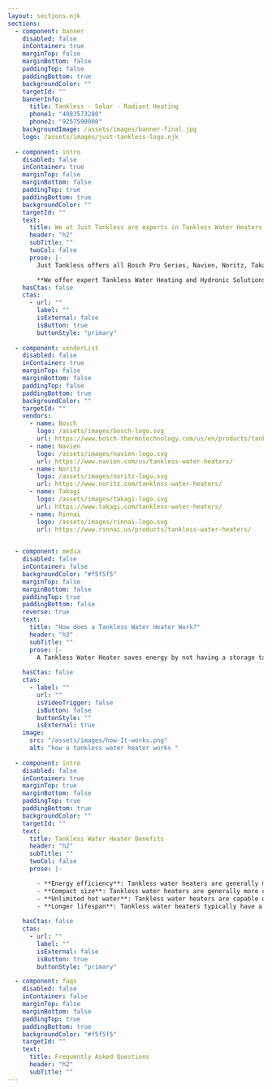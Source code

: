 ```yaml
---
layout: sections.njk
sections:
  - component: banner
    disabled: false
    inContainer: true
    marginTop: false
    marginBottom: false
    paddingTop: false
    paddingBottom: true
    backgroundColor: ""
    targetId: ""
    bannerInfo:
      title: Tankless - Solar - Radiant Heating
      phone1: "4083573280"
      phone2: "9257590000"
    backgroundImage: /assets/images/banner-final.jpg
    logo: /assets/images/just-tankless-logo.njk
    
  - component: intro
    disabled: false
    inContainer: true
    marginTop: false
    marginBottom: false
    paddingTop: true
    paddingBottom: true
    backgroundColor: ""
    targetId: ""
    text:
      title: We at Just Tankless are experts in Tankless Water Heaters.
      header: "h2"
      subTitle: ""
      twoCol: false
      prose: |-
        Just Tankless offers all Bosch Pro Series, Navien, Noritz, Takagi, and Rinnai Tankless Water Heaters at the Best Prices. We are certified by all major tankless water heater brands and provide hydronic systems. We specialize in Eichler homes with in-floor Hydronics and offer a new state-of-the-art solution; please get in touch with us for more information.

        **We offer expert Tankless Water Heating and Hydronic Solutions in the San Francisco Bay Area for all major Brands.**
    hasCtas: false
    ctas:
      - url: ""
        label: ""
        isExternal: false
        isButton: true
        buttonStyle: "primary"
  
  - component: vendorList
    disabled: false
    inContainer: true
    marginTop: false
    marginBottom: false
    paddingTop: false
    paddingBottom: true
    backgroundColor: ""
    targetId: ""
    vendors:
      - name: Bosch
        logo: /assets/images/bosch-logo.svg
        url: https://www.bosch-thermotechnology.com/us/en/products/tankless-water-heaters/
      - name: Navien
        logo: /assets/images/navien-logo.svg
        url: https://www.navien.com/us/tankless-water-heaters/
      - name: Noritz
        logo: /assets/images/noritz-logo.svg
        url: https://www.noritz.com/tankless-water-heaters/
      - name: Takagi
        logo: /assets/images/takagi-logo.svg
        url: https://www.takagi.com/tankless-water-heaters/
      - name: Rinnai
        logo: /assets/images/rinnai-logo.svg
        url: https://www.rinnai.us/products/tankless-water-heaters/
      

  - component: media
    disabled: false
    inContainer: false
    backgroundColor: "#f5f5f5"
    marginTop: false
    marginBottom: false
    paddingTop: true
    paddingBottom: false
    reverse: true
    text:
      title: "How does a Tankless Water Heater Work?"
      header: "h3"
      subTitle: ""
      prose: |-
        A Tankless Water Heater saves energy by not having a storage tank full of heated water 24/7. Water is heated only on demand and at a much higher efficiency.
    
    hasCtas: false
    ctas:
      - label: ""
        url: ""
        isVideoTrigger: false
        isButton: false
        buttonStyle: ""
        isExternal: true
    image:
      src: "/assets/images/how-It-works.png"
      alt: "how a tankless water heater works "
    
  - component: intro
    disabled: false
    inContainer: true
    marginTop: true
    marginBottom: false
    paddingTop: true
    paddingBottom: true
    backgroundColor: ""
    targetId: ""
    text:
      title: Tankless Water Heater Benefits
      header: "h2"
      subTitle: ""
      twoCol: false
      prose: |-

        - **Energy efficiency**: Tankless water heaters are generally more energy efficient than storage tank water heaters because they only heat water as needed, rather than constantly heating and reheating a large tank of water. This can result in significant energy savings over time.
        - **Compact size**: Tankless water heaters are generally more compact than storage tank water heaters, which can be an advantage in homes with limited space.
        - **Unlimited hot water**: Tankless water heaters are capable of providing an unlimited supply of hot water on demand, as long as the unit is properly sized for the hot water needs of the household. This can be a significant advantage in homes with high hot water demand or multiple hot water taps in use simultaneously.
        - **Longer lifespan**: Tankless water heaters typically have a longer lifespan than storage tank water heaters, as they do not suffer from the same wear and tear from constantly heating and reheating water in the tank.
      
    hasCtas: false
    ctas:
      - url: ""
        label: ""
        isExternal: false
        isButton: true
        buttonStyle: "primary"

  - component: faqs
    disabled: false
    inContainer: false
    marginTop: false
    marginBottom: false
    paddingTop: true
    paddingBottom: true
    backgroundColor: "#f5f5f5"
    targetId: ""
    text:
      title: Frequently Asked Questions
      header: "h2"
      subTitle: ""
---
```

